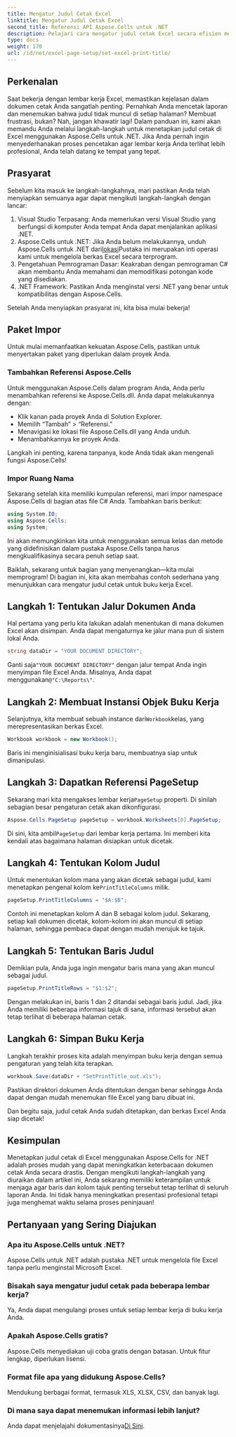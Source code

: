 ```yaml
---
title: Mengatur Judul Cetak Excel
linktitle: Mengatur Judul Cetak Excel
second_title: Referensi API Aspose.Cells untuk .NET
description: Pelajari cara mengatur judul cetak Excel secara efisien menggunakan Aspose.Cells untuk .NET. Sederhanakan proses pencetakan Anda dengan panduan langkah demi langkah kami.
type: docs
weight: 170
url: /id/net/excel-page-setup/set-excel-print-title/
---
```

## Perkenalan

Saat bekerja dengan lembar kerja Excel, memastikan kejelasan dalam dokumen cetak Anda sangatlah penting. Pernahkah Anda mencetak laporan dan menemukan bahwa judul tidak muncul di setiap halaman? Membuat frustrasi, bukan? Nah, jangan khawatir lagi! Dalam panduan ini, kami akan memandu Anda melalui langkah-langkah untuk menetapkan judul cetak di Excel menggunakan Aspose.Cells untuk .NET. Jika Anda pernah ingin menyederhanakan proses pencetakan agar lembar kerja Anda terlihat lebih profesional, Anda telah datang ke tempat yang tepat.

## Prasyarat

Sebelum kita masuk ke langkah-langkahnya, mari pastikan Anda telah menyiapkan semuanya agar dapat mengikuti langkah-langkah dengan lancar:

1. Visual Studio Terpasang: Anda memerlukan versi Visual Studio yang berfungsi di komputer Anda tempat Anda dapat menjalankan aplikasi .NET.
2.  Aspose.Cells untuk .NET: Jika Anda belum melakukannya, unduh Aspose.Cells untuk .NET dari[lokasi](https://releases.aspose.com/cells/net/)Pustaka ini merupakan inti operasi kami untuk mengelola berkas Excel secara terprogram.
3. Pengetahuan Pemrograman Dasar: Keakraban dengan pemrograman C# akan membantu Anda memahami dan memodifikasi potongan kode yang disediakan.
4. .NET Framework: Pastikan Anda menginstal versi .NET yang benar untuk kompatibilitas dengan Aspose.Cells.

Setelah Anda menyiapkan prasyarat ini, kita bisa mulai bekerja!

## Paket Impor

Untuk mulai memanfaatkan kekuatan Aspose.Cells, pastikan untuk menyertakan paket yang diperlukan dalam proyek Anda. 

### Tambahkan Referensi Aspose.Cells

Untuk menggunakan Aspose.Cells dalam program Anda, Anda perlu menambahkan referensi ke Aspose.Cells.dll. Anda dapat melakukannya dengan:

- Klik kanan pada proyek Anda di Solution Explorer.
- Memilih “Tambah” > “Referensi.”
- Menavigasi ke lokasi file Aspose.Cells.dll yang Anda unduh.
- Menambahkannya ke proyek Anda.

Langkah ini penting, karena tanpanya, kode Anda tidak akan mengenali fungsi Aspose.Cells!

### Impor Ruang Nama

Sekarang setelah kita memiliki kumpulan referensi, mari impor namespace Aspose.Cells di bagian atas file C# Anda. Tambahkan baris berikut:

```csharp
using System.IO;
using Aspose.Cells;
using System;
```

Ini akan memungkinkan kita untuk menggunakan semua kelas dan metode yang didefinisikan dalam pustaka Aspose.Cells tanpa harus mengkualifikasinya secara penuh setiap saat.

Baiklah, sekarang untuk bagian yang menyenangkan—kita mulai memprogram! Di bagian ini, kita akan membahas contoh sederhana yang menunjukkan cara mengatur judul cetak untuk buku kerja Excel.

## Langkah 1: Tentukan Jalur Dokumen Anda

Hal pertama yang perlu kita lakukan adalah menentukan di mana dokumen Excel akan disimpan. Anda dapat mengaturnya ke jalur mana pun di sistem lokal Anda. 

```csharp
string dataDir = "YOUR DOCUMENT DIRECTORY";
```

 Ganti saja`"YOUR DOCUMENT DIRECTORY"` dengan jalur tempat Anda ingin menyimpan file Excel Anda. Misalnya, Anda dapat menggunakan`@"C:\Reports\"`.

## Langkah 2: Membuat Instansi Objek Buku Kerja

 Selanjutnya, kita membuat sebuah instance dari`Workbook`kelas, yang merepresentasikan berkas Excel.

```csharp
Workbook workbook = new Workbook();
```

Baris ini menginisialisasi buku kerja baru, membuatnya siap untuk dimanipulasi.

## Langkah 3: Dapatkan Referensi PageSetup

 Sekarang mari kita mengakses lembar kerja`PageSetup` properti. Di sinilah sebagian besar pengaturan cetak akan dikonfigurasi.

```csharp
Aspose.Cells.PageSetup pageSetup = workbook.Worksheets[0].PageSetup;
```

 Di sini, kita ambil`PageSetup` dari lembar kerja pertama. Ini memberi kita kendali atas bagaimana halaman disiapkan untuk dicetak.

## Langkah 4: Tentukan Kolom Judul

 Untuk menentukan kolom mana yang akan dicetak sebagai judul, kami menetapkan pengenal kolom ke`PrintTitleColumns` milik. 

```csharp
pageSetup.PrintTitleColumns = "$A:$B";
```

Contoh ini menetapkan kolom A dan B sebagai kolom judul. Sekarang, setiap kali dokumen dicetak, kolom-kolom ini akan muncul di setiap halaman, sehingga pembaca dapat dengan mudah merujuk ke tajuk.

## Langkah 5: Tentukan Baris Judul

Demikian pula, Anda juga ingin mengatur baris mana yang akan muncul sebagai judul.

```csharp
pageSetup.PrintTitleRows = "$1:$2";
```

Dengan melakukan ini, baris 1 dan 2 ditandai sebagai baris judul. Jadi, jika Anda memiliki beberapa informasi tajuk di sana, informasi tersebut akan tetap terlihat di beberapa halaman cetak.

## Langkah 6: Simpan Buku Kerja

Langkah terakhir proses kita adalah menyimpan buku kerja dengan semua pengaturan yang telah kita terapkan. 

```csharp
workbook.Save(dataDir + "SetPrintTitle_out.xls");
```

Pastikan direktori dokumen Anda ditentukan dengan benar sehingga Anda dapat dengan mudah menemukan file Excel yang baru dibuat ini. 

Dan begitu saja, judul cetak Anda sudah ditetapkan, dan berkas Excel Anda siap dicetak!

## Kesimpulan

Menetapkan judul cetak di Excel menggunakan Aspose.Cells for .NET adalah proses mudah yang dapat meningkatkan keterbacaan dokumen cetak Anda secara drastis. Dengan mengikuti langkah-langkah yang diuraikan dalam artikel ini, Anda sekarang memiliki keterampilan untuk menjaga agar baris dan kolom tajuk penting tersebut tetap terlihat di seluruh laporan Anda. Ini tidak hanya meningkatkan presentasi profesional tetapi juga menghemat waktu selama proses peninjauan!

## Pertanyaan yang Sering Diajukan

### Apa itu Aspose.Cells untuk .NET?
Aspose.Cells untuk .NET adalah pustaka .NET untuk mengelola file Excel tanpa perlu menginstal Microsoft Excel.

### Bisakah saya mengatur judul cetak pada beberapa lembar kerja?
Ya, Anda dapat mengulangi proses untuk setiap lembar kerja di buku kerja Anda.

### Apakah Aspose.Cells gratis?
Aspose.Cells menyediakan uji coba gratis dengan batasan. Untuk fitur lengkap, diperlukan lisensi.

### Format file apa yang didukung Aspose.Cells?
Mendukung berbagai format, termasuk XLS, XLSX, CSV, dan banyak lagi.

### Di mana saya dapat menemukan informasi lebih lanjut?
 Anda dapat menjelajahi dokumentasinya[Di Sini](https://reference.aspose.com/cells/net/).